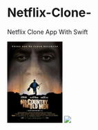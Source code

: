 # Netflix-Clone-
Netflix Clone App With Swift


<img src="https://raw.githubusercontent.com/ElifYu/Netflix-Clone-/main/Netflix%20Clone/Assets.xcassets/image1.imageset/image1.jpg" width="128"/>
<img src="https://raw.githubusercontent.com/ElifYu/Netflix-Clone-/main/Netflix%20Clone/Assets.xcassets/image1.imageset/image2.jpg" width="128"/>


